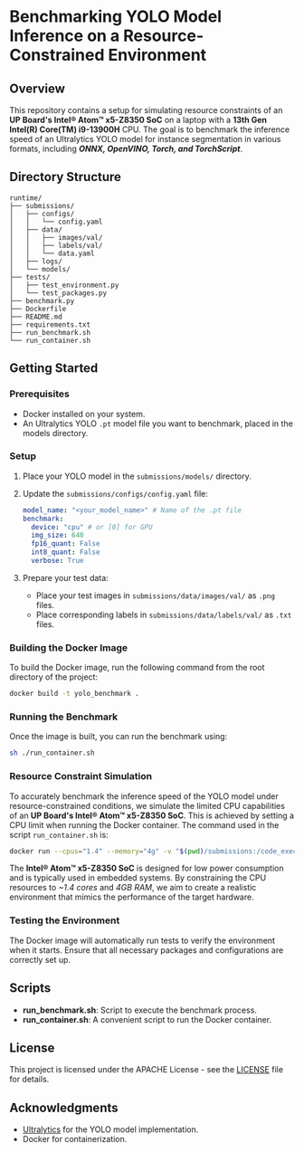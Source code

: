 # Benchmarking YOLO Model Inference on a Resource-Constrained Environment

## Overview

This repository contains a setup for simulating resource constraints of an **UP Board's Intel® Atom™ x5-Z8350 SoC** on a laptop with a **13th Gen Intel(R) Core(TM) i9-13900H** CPU. The goal is to benchmark the inference speed of an Ultralytics YOLO model for instance segmentation in various formats, including ***ONNX, OpenVINO, Torch, and TorchScript***.

## Directory Structure

```
runtime/
├── submissions/
│   ├── configs/
│   │   └── config.yaml
│   ├── data/
│   │   ├── images/val/
│   │   ├── labels/val/
│   │   └── data.yaml
│   ├── logs/
│   └── models/
├── tests/
│   ├── test_environment.py
│   └── test_packages.py
├── benchmark.py
├── Dockerfile
├── README.md
├── requirements.txt
├── run_benchmark.sh
└── run_container.sh
```

## Getting Started

### Prerequisites

- Docker installed on your system.
- An Ultralytics YOLO `.pt` model file you want to benchmark, placed in the models directory.

### Setup

1. Place your YOLO model in the `submissions/models/` directory.

2. Update the `submissions/configs/config.yaml` file:

   ```yaml
   model_name: "<your_model_name>" # Name of the .pt file
   benchmark:
     device: "cpu" # or [0] for GPU
     img_size: 640
     fp16_quant: False
     int8_quant: False
     verbose: True
   ```

3. Prepare your test data:

   - Place your test images in `submissions/data/images/val/` as `.png` files.
   - Place corresponding labels in `submissions/data/labels/val/` as `.txt` files.

### Building the Docker Image

To build the Docker image, run the following command from the root directory of the project:

```bash
docker build -t yolo_benchmark .
```

### Running the Benchmark

Once the image is built, you can run the benchmark using:

```bash
sh ./run_container.sh
```

### Resource Constraint Simulation

To accurately benchmark the inference speed of the YOLO model under resource-constrained conditions, we simulate the limited CPU capabilities of an **UP Board's Intel® Atom™ x5-Z8350 SoC**. This is achieved by setting a CPU limit when running the Docker container. The command used in the script `run_container.sh` is:

```bash
docker run --cpus="1.4" --memory="4g" -v "$(pwd)/submissions:/code_execution/submissions/" yolo_benchmark
```

The **Intel® Atom™ x5-Z8350 SoC** is designed for low power consumption and is typically used in embedded systems. By constraining the CPU resources to *~1.4 cores* and *4GB RAM*, we aim to create a realistic environment that mimics the performance of the target hardware.

### Testing the Environment

The Docker image will automatically run tests to verify the environment when it starts. Ensure that all necessary packages and configurations are correctly set up.

## Scripts

- **run_benchmark.sh**: Script to execute the benchmark process.
- **run_container.sh**: A convenient script to run the Docker container.

## License

This project is licensed under the APACHE License - see the [LICENSE](../../LICENSE) file for details.

## Acknowledgments

- [Ultralytics](https://github.com/ultralytics/) for the YOLO model implementation.
- Docker for containerization.
